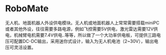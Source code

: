 # RoboMate
无人机、地面机器人外设供电模块。无人机或地面机器人上常常需要搭载miniPC或者其他外设，往往需要多路电源，例如飞控需要5V供电，激光雷达需要12V供电，机械臂电机需要7.4V供电..等等，所以做了一个大功率供电板，可提供三路电压可配置DC-DC输出，采用迷你式设计，输入为无人机电池（2~30V），输出电压可灵活设置。
